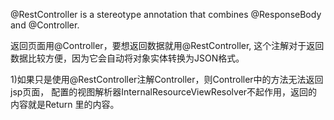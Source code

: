 

@RestController is a stereotype annotation that combines 
@ResponseBody and @Controller.

返回页面用@Controller，要想返回数据就用@RestController,
这个注解对于返回数据比较方便，因为它会自动将对象实体转换为JSON格式。


1)如果只是使用@RestController注解Controller，则Controller中的方法无法返回jsp页面，
配置的视图解析器InternalResourceViewResolver不起作用，返回的内容就是Return 里的内容。